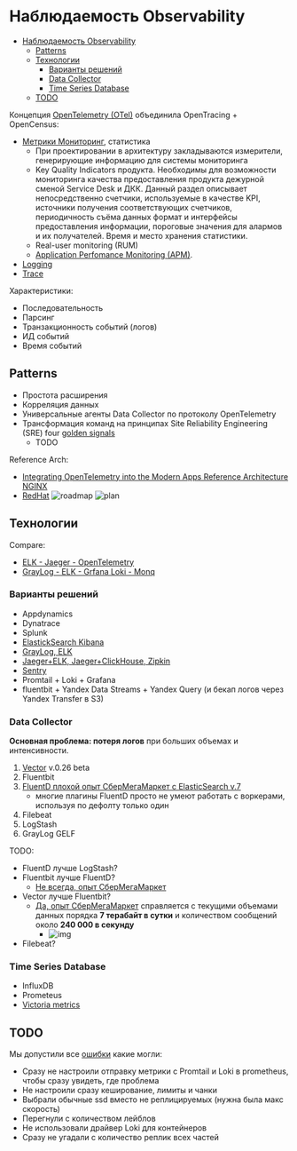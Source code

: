 # Наблюдаемость Observability

- [Наблюдаемость Observability](#наблюдаемость-observability)
	- [Patterns](#patterns)
	- [Технологии](#технологии)
		- [Варианты решений](#варианты-решений)
		- [Data Collector](#data-collector)
		- [Time Series Database](#time-series-database)
	- [TODO](#todo)

Концепция [OpenTelemetry (OTel)](../../technology/protocols.integration/otel.md) объединила OpenTracing + OpenCensus:

- [Метрики Мониторинг](../../technology/monitoring.md), статистика
	- При проектировании в архитектуру закладываются измерители, генерирующие информацию для системы мониторинга
	- Key Quality Indicators продукта. Необходимы для возможности мониторинга качества предоставления продукта дежурной сменой Service Desk и ДКК. Данный раздел описывает непосредственно счетчики, используемые в качестве KPI, источники получения соответствующих счетчиков, периодичность съёма данных формат и интерфейсы предоставления информации, пороговые значения для алармов и их получателей. Время и место хранения статистики.
	- Real-user monitoring (RUM)
	- [Application Perfomance Monitoring (APM)](../system.class/apm.md).
- [Logging](../../technology/logging.md)
- [Trace](../../technology/tracing.distributed.md)

Характеристики:

- Последовательность
- Парсинг
- Транзакционность событий (логов)
- ИД событий
- Время событий

## Patterns

- Простота расширения
- Корреляция данных
- Универсальные агенты Data Collector по протоколу OpenTelemetry
- Трансформация команд на принципах Site Reliability Engineering (SRE) four [golden signals](https://sre.google/sre-book/monitoring-distributed-systems/)
	- TODO

Reference Arch:

- [Integrating OpenTelemetry into the Modern Apps Reference Architecture NGINX](https://www.nginx.com/blog/integrating-opentelemetry-modern-apps-reference-architecture-progress-report?mkt_tok=NjUzLVNNQy03ODMAAAGDoZc8tBnTTPpd0LyW8jL4ptLEDNmRtqT86ruxAIy0w26Q36wbMRlF5KC3BMfg2BcRVqWCoPUW3J4gMfJLANmKejRzOQC80kmD2-ueYoqT-DoXcB1iUA)
- [RedHat](https://www.redhat.com/architect/hybrid-cloud-observability)
	![roadmap](https://www.redhat.com/architect/sites/default/files/styles/embed_large/public/2022-11/summaryofobservalitysolution.png?itok=Vihud-bJ)
	![plan](https://www.redhat.com/architect/sites/default/files/styles/embed_large/public/2022-11/observabilitysolution.insteps.png?itok=3c9lpFUb)

## Технологии

Compare:

- [ELK - Jaeger - OpenTelemetry](https://www.nginx.com/blog/integrating-opentelemetry-modern-apps-reference-architecture-progress-report?mkt_tok=NjUzLVNNQy03ODMAAAGDoZc8tBnTTPpd0LyW8jL4ptLEDNmRtqT86ruxAIy0w26Q36wbMRlF5KC3BMfg2BcRVqWCoPUW3J4gMfJLANmKejRzOQC80kmD2-ueYoqT-DoXcB1iUA)
- [GrayLog - ELK - Grfana Loki - Monq](https://habr.com/ru/post/594805/)

### Варианты решений

- Appdynamics
- Dynatrace
- Splunk
- [ElastickSearch Kibana](../../technology/monitoring/elk.md)
- [GrayLog, ELK](../../technology/logging.md)
- [Jaeger+ELK, Jaeger+ClickHouse, Zipkin](../../technology/tracing.distributed.md)
- [Sentry](../../technology/observability/sentry.md)
- Promtail + Loki + Grafana	
- fluentbit + Yandex Data Streams + Yandex Query (и бекап логов через Yandex Transfer в S3)

### Data Collector

__Основная проблема: потеря логов__ при больших объемах и интенсивности.

1. [Vector](https://vector.dev/) v.0.26 beta
2. Fluentbit
3. [FluentD плохой опыт СберМегаМаркет с ElasticSearch v.7](https://habr.com/ru/company/sbermegamarket/blog/696844/)
	- многие плагины FluentD просто не умеют работать с воркерами, используя по дефолту только один
4. Filebeat
5. LogStash
6. GrayLog GELF

TODO:

- FluentD лучше LogStash?
- Fluentbit лучше FluentD?
	- [Не всегда, опыт СберМегаМаркет](https://habr.com/ru/company/sbermegamarket/blog/696844/)
- Vector лучше Fluentbit?
	- [Да, опыт СберМегаМаркет](https://habr.com/ru/company/sbermegamarket/blog/696844/) справляется с текущими объемами данных порядка __7 терабайт в сутки__ и количеством сообщений около __240 000 в секунду__
		- ![img](https://habrastorage.org/r/w1560/getpro/habr/upload_files/770/8d7/241/7708d72418f567bfadab0e381fc8c462.png)
- Filebeat?

### Time Series Database

- InfluxDB
- Prometeus
- [Victoria metrics](../../technology/monitoring/victoriametrics.md)


## TODO

Мы допустили все [ошибки](https://habr.com/ru/company/sbermegamarket/blog/696844/#comment_24875276) какие могли:
- Сразу не настроили отправку метрики с Promtail и Loki в prometheus, чтобы сразу увидеть, где проблема
- Не настроили сразу кеширование, лимиты и чанки
- Выбрали обычные ssd вместо не реплицируемых (нужна была макс скорость)
- Перегнули с количеством лейблов
- Не использовали драйвер Loki для контейнеров
- Сразу не угадали с количество реплик всех частей